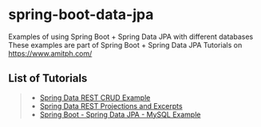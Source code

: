 # spring-boot-data-jpa
Examples of using Spring Boot + Spring Data JPA with different databases
These examples are part of Spring Boot + Spring Data JPA Tutorials on https://www.amitph.com/

## List of Tutorials
> - [Spring Data REST CRUD Example](https://www.amitph.com/spring-data-rest-example/)
> - [Spring Data REST Projections and Excerpts](https://www.amitph.com/spring-data-rest-projections-and-excerpts/)
> - [Spring Boot - Spring Data JPA - MySQL Example](https://www.amitph.com/spring-boot-data-jpa-mysql/)
